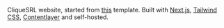 CliqueSRL website, started from [this](https://github.com/chronark/chronark.com) template. Built with [Next.js](https://nextjs.org/), [Tailwind CSS](https://tailwindcss.com/), [Contentlayer](https://www.contentlayer.dev/) and self-hosted.


